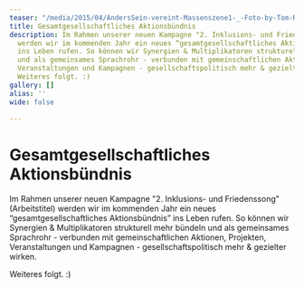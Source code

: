 ```yaml
---
teaser: "/media/2015/04/AndersSein-vereint-Massenszene1-_-Foto-by-Tom-Roeler.jpg"
title: Gesamtgesellschaftliches Aktionsbündnis
description: Im Rahmen unserer neuen Kampagne "2. Inklusions- und Friedenssong" (Arbeitstitel)
  werden wir im kommenden Jahr ein neues “gesamtgesellschaftliches Aktionsbündnis”
  ins Leben rufen. So können wir Synergien & Multiplikatoren strukturell mehr bündeln
  und als gemeinsames Sprachrohr - verbunden mit gemeinschaftlichen Aktionen, Projekten,
  Veranstaltungen und Kampagnen - gesellschaftspolitisch mehr & gezielter wirken.
  Weiteres folgt. :)
gallery: []
alias: ''
wide: false

---
```

# Gesamtgesellschaftliches Aktionsbündnis

Im Rahmen unserer neuen Kampagne "2. Inklusions- und Friedenssong" (Arbeitstitel) werden wir im kommenden Jahr ein neues “gesamtgesellschaftliches Aktionsbündnis” ins Leben rufen. So können wir Synergien & Multiplikatoren strukturell mehr bündeln und als gemeinsames Sprachrohr - verbunden mit gemeinschaftlichen Aktionen, Projekten, Veranstaltungen und Kampagnen - gesellschaftspolitisch mehr & gezielter wirken.

Weiteres folgt. :)
